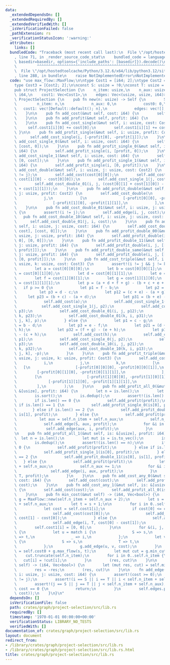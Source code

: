 ```yaml
---
data:
  _extendedDependsOn: []
  _extendedRequiredBy: []
  _extendedVerifiedWith: []
  _isVerificationFailed: false
  _pathExtension: rs
  _verificationStatusIcon: ':warning:'
  attributes:
    links: []
  bundledCode: "Traceback (most recent call last):\n  File \"/opt/hostedtoolcache/Python/3.12.6/x64/lib/python3.12/site-packages/onlinejudge_verify/documentation/build.py\"\
    , line 71, in _render_source_code_stat\n    bundled_code = language.bundle(stat.path,\
    \ basedir=basedir, options={'include_paths': [basedir]}).decode()\n          \
    \         ^^^^^^^^^^^^^^^^^^^^^^^^^^^^^^^^^^^^^^^^^^^^^^^^^^^^^^^^^^^^^^^^^^^^^^^^^^^^^^^^^\n\
    \  File \"/opt/hostedtoolcache/Python/3.12.6/x64/lib/python3.12/site-packages/onlinejudge_verify/languages/rust.py\"\
    , line 288, in bundle\n    raise NotImplementedError\nNotImplementedError\n"
  code: "use max_flow::MaxFlow;\n\ntype Cost1 = [i64; 2];\ntype Cost2 = [Cost1; 2];\n\
    type Cost3 = [Cost2; 2];\n\nconst S: usize = !0;\nconst T: usize = !1;\n\n#[derive(Clone)]\n\
    pub struct ProjectSelection {\n    n_item: usize,\n    n_aux: usize,\n    cost0:\
    \ i64,\n    cost1: Vec<Cost1>,\n    edges: Vec<(usize, usize, i64)>,\n}\n\nimpl\
    \ ProjectSelection {\n    pub fn new(n: usize) -> Self {\n        Self {\n   \
    \         n_item: n,\n            n_aux: 0,\n            cost0: 0,\n         \
    \   cost1: vec![Default::default(); n],\n            edges: vec![],\n        }\n\
    \    }\n\n    pub fn add_cost(&mut self, cost: i64) {\n        self.cost0 += cost;\n\
    \    }\n\n    pub fn add_profit(&mut self, profit: i64) {\n        self.add_cost(-profit);\n\
    \    }\n\n    pub fn add_cost_single(&mut self, i: usize, cost: Cost1) {\n   \
    \     self.cost1[i][0] += cost[0];\n        self.cost1[i][1] += cost[1];\n   \
    \ }\n\n    pub fn add_profit_single(&mut self, i: usize, profit: Cost1) {\n  \
    \      self.add_cost_single(i, [-profit[0], -profit[1]]);\n    }\n\n    pub fn\
    \ add_cost_single_0(&mut self, i: usize, cost: i64) {\n        self.add_cost_single(i,\
    \ [cost, 0]);\n    }\n\n    pub fn add_profit_single_0(&mut self, i: usize, profit:\
    \ i64) {\n        self.add_profit_single(i, [profit, 0]);\n    }\n\n    pub fn\
    \ add_cost_single_1(&mut self, i: usize, cost: i64) {\n        self.add_cost_single(i,\
    \ [0, cost]);\n    }\n\n    pub fn add_profit_single_1(&mut self, i: usize, profit:\
    \ i64) {\n        self.add_profit_single(i, [0, profit]);\n    }\n\n    pub fn\
    \ add_cost_double(&mut self, i: usize, j: usize, cost: Cost2) {\n        assert!(i\
    \ != j);\n        self.add_cost(cost[0][0]);\n        self.add_cost_single_1(i,\
    \ cost[1][0] - cost[0][0]);\n        self.add_cost_single_1(j, cost[1][1] - cost[1][0]);\n\
    \        self.add_cost_double_01(i, j, (cost[0][1] + cost[1][0]) - (cost[0][0]\
    \ + cost[1][1]));\n    }\n\n    pub fn add_profit_double(&mut self, i: usize,\
    \ j: usize, profit: Cost2) {\n        self.add_cost_double(\n            i,\n\
    \            j,\n            [\n                [-profit[0][0], -profit[0][1]],\n\
    \                [-profit[1][0], -profit[1][1]],\n            ],\n        );\n\
    \    }\n\n    pub fn add_cost_double_01(&mut self, i: usize, j: usize, cost: i64)\
    \ {\n        assert!(i != j);\n        self.add_edge(i, j, cost);\n    }\n\n \
    \   pub fn add_cost_double_10(&mut self, i: usize, j: usize, cost: i64) {\n  \
    \      self.add_cost_double_01(j, i, cost);\n    }\n\n    pub fn add_cost_double_not_same(&mut\
    \ self, i: usize, j: usize, cost: i64) {\n        self.add_cost_double(i, j, [[0,\
    \ cost], [cost, 0]]);\n    }\n\n    pub fn add_profit_double_00(&mut self, i:\
    \ usize, j: usize, profit: i64) {\n        self.add_profit_double(i, j, [[profit,\
    \ 0], [0, 0]]);\n    }\n\n    pub fn add_profit_double_11(&mut self, i: usize,\
    \ j: usize, profit: i64) {\n        self.add_profit_double(i, j, [[0, 0], [0,\
    \ profit]]);\n    }\n\n    pub fn add_profit_double_same(&mut self, i: usize,\
    \ j: usize, profit: i64) {\n        self.add_profit_double(i, j, [[profit, 0],\
    \ [0, profit]]);\n    }\n\n    pub fn add_cost_triple(&mut self, i: usize, j:\
    \ usize, k: usize, cost: Cost3) {\n        assert!(i != j && j != k && k != i);\n\
    \        let a = cost[0][0][0];\n        let b = cost[0][0][1];\n        let c\
    \ = cost[0][1][0];\n        let d = cost[0][1][1];\n        let e = cost[1][0][0];\n\
    \        let f = cost[1][0][1];\n        let g = cost[1][1][0];\n        let h\
    \ = cost[1][1][1];\n        let p = (a + d + f + g) - (b + c + e + h);\n     \
    \   if p >= 0 {\n            let p1 = f - b;\n            let p2 = g - e;\n  \
    \          let p3 = d - c;\n            let p12 = (c + e) - (a + g);\n       \
    \     let p23 = (b + c) - (a + d);\n            let p31 = (b + e) - (a + f);\n\
    \            self.add_cost(a);\n            self.add_cost_single_1(i, p1);\n \
    \           self.add_cost_single_1(j, p2);\n            self.add_cost_single_1(k,\
    \ p3);\n            self.add_cost_double_01(i, j, p12);\n            self.add_cost_double_01(j,\
    \ k, p23);\n            self.add_cost_double_01(k, i, p31);\n            self.add_profit_all_1(&[i,\
    \ j, k], p);\n        } else {\n            let p1 = c - g;\n            let p2\
    \ = b - d;\n            let p3 = e - f;\n            let p21 = (d + f) - (b +\
    \ h);\n            let p32 = (f + g) - (e + h);\n            let p13 = (d + g)\
    \ - (c + h);\n            self.add_cost(h);\n            self.add_cost_single_0(i,\
    \ p1);\n            self.add_cost_single_0(j, p2);\n            self.add_cost_single_0(k,\
    \ p3);\n            self.add_cost_double_10(i, j, p21);\n            self.add_cost_double_10(j,\
    \ k, p32);\n            self.add_cost_double_10(k, i, p13);\n            self.add_profit_all_0(&[i,\
    \ j, k], -p);\n        }\n    }\n\n    pub fn add_profit_triple(&mut self, i:\
    \ usize, j: usize, k: usize, profit: Cost3) {\n        self.add_cost_triple(\n\
    \            i,\n            j,\n            k,\n            [\n             \
    \   [\n                    [-profit[0][0][0], -profit[0][0][1]],\n           \
    \         [-profit[0][1][0], -profit[0][1][1]],\n                ],\n        \
    \        [\n                    [-profit[1][0][0], -profit[1][0][1]],\n      \
    \              [-profit[1][1][0], -profit[1][1][1]],\n                ],\n   \
    \         ],\n        );\n    }\n\n    pub fn add_profit_all_0(&mut self, is:\
    \ &[usize], profit: i64) {\n        let n = is.len();\n        let mut is = is.to_vec();\n\
    \        is.sort();\n        is.dedup();\n        assert!(is.len() == n);\n\n\
    \        if is.len() == 0 {\n            self.add_profit(profit);\n        } else\
    \ if is.len() == 1 {\n            self.add_profit_single_0(is[0], profit);\n \
    \       } else if is.len() == 2 {\n            self.add_profit_double_00(is[0],\
    \ is[1], profit);\n        } else {\n            self.add_profit(profit);\n  \
    \          let aux = self.n_item + self.n_aux;\n            self.n_aux += 1;\n\
    \            self.add_edge(S, aux, profit);\n            for &i in &is {\n   \
    \             self.add_edge(aux, i, profit);\n            }\n        }\n    }\n\
    \n    pub fn add_profit_all_1(&mut self, is: &[usize], profit: i64) {\n      \
    \  let n = is.len();\n        let mut is = is.to_vec();\n        is.sort();\n\
    \        is.dedup();\n        assert!(is.len() == n);\n\n        if is.len() ==\
    \ 0 {\n            self.add_profit(profit);\n        } else if is.len() == 1 {\n\
    \            self.add_profit_single_1(is[0], profit);\n        } else if is.len()\
    \ == 2 {\n            self.add_profit_double_11(is[0], is[1], profit);\n     \
    \   } else {\n            self.add_profit(profit);\n            let aux = self.n_item\
    \ + self.n_aux;\n            self.n_aux += 1;\n            for &i in &is {\n \
    \               self.add_edge(i, aux, profit);\n            }\n            self.add_edge(aux,\
    \ T, profit);\n        }\n    }\n\n    pub fn add_cost_any_0(&mut self, is: &[usize],\
    \ cost: i64) {\n        self.add_cost(cost);\n        self.add_profit_all_1(is,\
    \ cost);\n    }\n\n    pub fn add_cost_any_1(&mut self, is: &[usize], cost: i64)\
    \ {\n        self.add_cost(cost);\n        self.add_profit_all_0(is, cost);\n\
    \    }\n\n    pub fn min_cost(&mut self) -> (i64, Vec<bool>) {\n        let mut\
    \ g = MaxFlow::new(self.n_item + self.n_aux + 2);\n        let s = self.n_item\
    \ + self.n_aux;\n        let t = s + 1;\n\n        for i in 0..self.n_item {\n\
    \            let cost = self.cost1[i];\n            if cost[0] <= cost[1] {\n\
    \                self.add_cost(cost[0]);\n                self.add_edge(S, i,\
    \ cost[1] - cost[0]);\n            } else {\n                self.add_cost(cost[1]);\n\
    \                self.add_edge(i, T, cost[0] - cost[1]);\n            }\n    \
    \        self.cost1[i] = [0, 0];\n        }\n\n        for &(i, j, cost) in &self.edges\
    \ {\n            let u = match i {\n                S => s,\n                T\
    \ => t,\n                _ => i,\n            };\n            let v = match j\
    \ {\n                S => s,\n                T => t,\n                _ => j,\n\
    \            };\n            g.add_edge(u, v, cost);\n        }\n        let res\
    \ = self.cost0 + g.max_flow(s, t);\n        let mut cut = g.min_cut(s);\n    \
    \    cut.truncate(self.n_item);\n        for i in 0..self.n_item {\n         \
    \   cut[i] = !cut[i];\n        }\n        (res, cut)\n    }\n\n    pub fn max_profit(&mut\
    \ self) -> (i64, Vec<bool>) {\n        let (mut res, cut) = self.min_cost();\n\
    \        res = -res;\n        (res, cut)\n    }\n\n    fn add_edge(&mut self,\
    \ i: usize, j: usize, cost: i64) {\n        assert!(cost >= 0);\n        assert!(i\
    \ != j);\n        assert!(i == S || i == T || i < self.n_item + self.n_aux);\n\
    \        assert!(j == S || j == T || j < self.n_item + self.n_aux);\n        if\
    \ cost == 0 {\n            return;\n        }\n        self.edges.push((i, j,\
    \ cost));\n    }\n}\n"
  dependsOn: []
  isVerificationFile: false
  path: crates/graph/project-selection/src/lib.rs
  requiredBy: []
  timestamp: '1970-01-01 00:00:00+00:00'
  verificationStatus: LIBRARY_NO_TESTS
  verifiedWith: []
documentation_of: crates/graph/project-selection/src/lib.rs
layout: document
redirect_from:
- /library/crates/graph/project-selection/src/lib.rs
- /library/crates/graph/project-selection/src/lib.rs.html
title: crates/graph/project-selection/src/lib.rs
---
```


